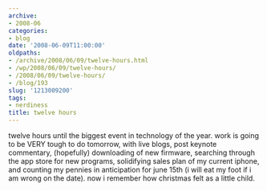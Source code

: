 ```yaml
---
archive:
- 2008-06
categories:
- blog
date: '2008-06-09T11:00:00'
oldpaths:
- /archive/2008/06/09/twelve-hours.html
- /wp/2008/06/09/twelve-hours/
- /2008/06/09/twelve-hours/
- /blog/193
slug: '1213009200'
tags:
- nerdiness
title: twelve hours
---
```


twelve hours until the biggest event in technology of the year. work is
going to be VERY tough to do tomorrow, with live blogs, post keynote
commentary, (hopefully) downloading of new firmware, searching through the
app store for new programs, solidifying sales plan of my current iphone,
and counting my pennies in anticipation for june 15th (i will eat my foot
if i am wrong on the date). now i remember how christmas felt as a little
child.

